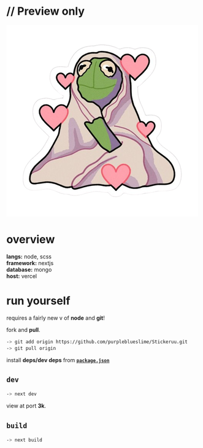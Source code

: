 # // Preview only
![img](./public/x019.png)

# overview
**langs:** node, scss\
**framework:** nextjs\
**database:** mongo\
**host:** vercel 

# run yourself 
requires a fairly new v of **node** and **git**!

fork and **pull**.
```sh
-> git add origin https://github.com/purpleblueslime/Stickeruu.git 
-> git pull origin
```

install **deps/dev deps** from [**`package.json`**](./package.json)

## `dev`
```sh
-> next dev
```
view at port **3k**.

## `build`
```sh
-> next build
```